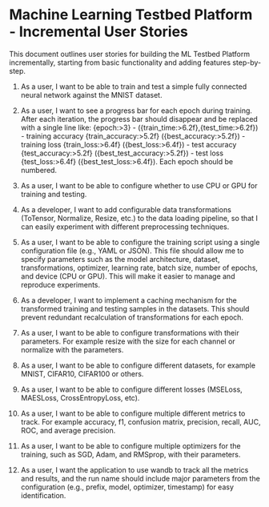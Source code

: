 # Machine Learning Testbed Platform - Incremental User Stories

This document outlines user stories for building the ML Testbed Platform incrementally, starting from basic functionality and adding features step-by-step.

1. As a user, I want to be able to train and test a simple fully connected neural network against the MNIST dataset. 

2. As a user, I want to see a progress bar for each epoch during training. After each iteration, the progress bar should disappear and be replaced with a single line like: {epoch:>3} - ({train_time:>6.2f},{test_time:>6.2f}) - training accuracy {train_accuracy:>5.2f} ({best_accuracy:>5.2f}) - training loss {train_loss:>6.4f} ({best_loss:>6.4f}) - test accuracy {test_accuracy:>5.2f} ({best_test_accuracy:>5.2f}) - test loss {test_loss:>6.4f} ({best_test_loss:>6.4f}). Each epoch should be numbered.

3. As a user, I want to be able to configure whether to use CPU or GPU for training and testing.

4. As a developer, I want to add configurable data transformations (ToTensor, Normalize, Resize, etc.) to the data loading pipeline, so that I can easily experiment with different preprocessing techniques.

5. As a user, I want to be able to configure the training script using a single configuration file (e.g., YAML or JSON). This file should allow me to specify parameters such as the model architecture, dataset, transformations, optimizer, learning rate, batch size, number of epochs, and device (CPU or GPU). This will make it easier to manage and reproduce experiments.

6. As a developer, I want to implement a caching mechanism for the transformed training and testing samples in the datasets. This should prevent redundant recalculation of transformations for each epoch.

7. As a user, I want to be able to configure transformations with their parameters. For example resize with the size for each channel or normalize with the parameters.

8. As a user, I want to be able to configure different datasets, for example MNIST, CIFAR10, CIFAR100 or others.

9. As a user, I want to be able to configure different losses (MSELoss, MAESLoss, CrossEntropyLoss, etc).

10. As a user, I want to be able to configure multiple different metrics to track. For example accuracy, f1, confusion matrix, precision, recall, AUC, ROC, and average precision.

11. As a user, I want to be able to configure multiple optimizers for the training, such as SGD, Adam, and RMSprop, with their parameters.

12. As a user, I want the application to use wandb to track all the metrics and results, and the run name should include major parameters from the configuration (e.g., prefix, model, optimizer, timestamp) for easy identification.